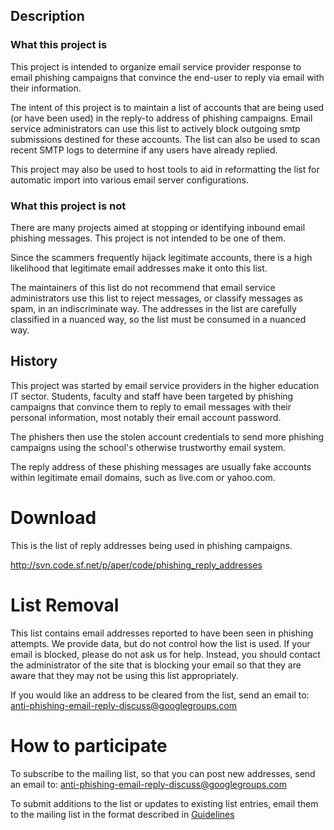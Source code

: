 ## Description ##

### What this project **is** ###

This project is intended to organize email service provider response to email phishing campaigns that convince the end-user to reply via email with their information.

The intent of this project is to maintain a list of accounts that are being used (or have been used) in the reply-to address of phishing campaigns.  Email service administrators can use this list to actively block outgoing smtp submissions destined for these accounts.  The list can also be used to scan recent SMTP logs to determine if any users have already replied.

This project may also be used to host tools to aid in reformatting the list for automatic import into various email server configurations.

### What this project **is not** ###

There are many projects aimed at stopping or identifying inbound email phishing messages.  This project is not intended to be one of them.

Since the scammers frequently hijack legitimate accounts, there is a high likelihood that legitimate email addresses make it onto this list.

The maintainers of this list do not recommend that email service administrators use this list to reject messages, or classify messages as spam, in an indiscriminate way.  The addresses in the list are carefully classified in a nuanced way, so the list must be consumed in a nuanced way.

## History ##

This project was started by email service providers in the higher education IT sector.  Students, faculty and staff have been targeted by phishing campaigns that convince them to reply to email messages with their personal information, most notably their email account password.

The phishers then use the stolen account credentials to send more phishing campaigns using the school's otherwise trustworthy email system.

The reply address of these phishing messages are usually fake accounts within legitimate email domains, such as live.com or yahoo.com.

# Download #

This is the list of reply addresses being used in phishing campaigns.

http://svn.code.sf.net/p/aper/code/phishing_reply_addresses

# List Removal #

This list contains email addresses reported to have been seen in
phishing attempts.  We provide data, but do not control how the list
is used.  If your email is blocked, please do not ask us for help.
Instead, you should contact the administrator of the site that is
blocking your email so that they are aware that they may not be using this list appropriately.

If you would like an address to be cleared from the list, send an email to:
[anti-phishing-email-reply-discuss@googlegroups.com](mailto:anti-phishing-email-reply-discuss@googlegroups.com)

# How to participate #

To subscribe to the mailing list, so that you can post new addresses, send an email to:
[anti-phishing-email-reply-discuss@googlegroups.com](mailto:anti-phishing-email-reply-discuss@googlegroups.com)

To submit additions to the list or updates to existing list entries, email
them to the mailing list in the format described in [Guidelines](Guidelines.md)